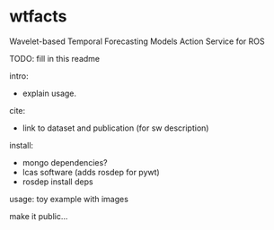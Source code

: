 # wtfacts
Wavelet-based Temporal Forecasting Models Action Service for ROS

TODO: fill in this readme

intro:
- explain usage.

cite:
- link to dataset and publication (for sw description)

install:
- mongo dependencies?
- lcas software (adds rosdep for pywt)
- rosdep install deps

usage:
toy example with images

make it public...

